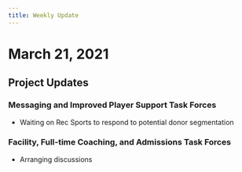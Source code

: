 ```yaml
---
title: Weekly Update
---
```

# March 21, 2021

## Project Updates

### Messaging and Improved Player Support Task Forces
- Waiting on Rec Sports to respond to potential donor segmentation

### Facility, Full-time Coaching, and Admissions Task Forces
- Arranging discussions
